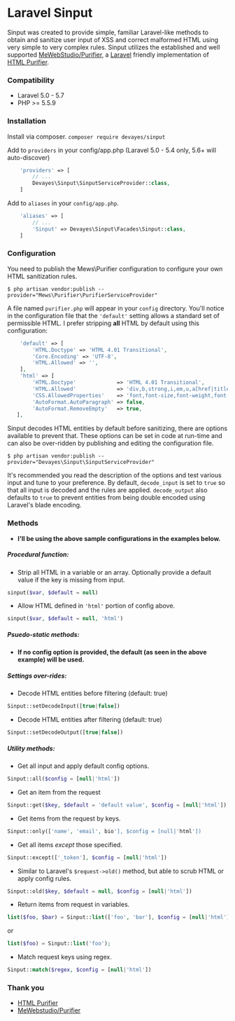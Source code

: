 Laravel Sinput
==========

Sinput was created to provide simple, familiar Laravel-like methods to obtain and sanitize user input of XSS and correct malformed HTML using very simple to very complex rules. Sinput utilizes the established and well supported [MeWebStudio/Purifier](https://github.com/mewebstudio/Purifier "MeWebStudio/Purifier"), a [Laravel](https://laravel.com/docs/5.7/ "Laravel") friendly implementation of [HTML Purifier](http://htmlpurifier.org/ "HTML Purifier").

### Compatibility
- Laravel 5.0 - 5.7
- PHP >= 5.5.9

### Installation
Install via composer.
`composer require devayes/sinput`

Add to `providers` in your config/app.php (Laravel 5.0 - 5.4 only, 5.6+ will auto-discover)
```php
    'providers' => [
        // ...
        Devayes\Sinput\SinputServiceProvider::class,
    ]
```
Add to `aliases` in your `config/app.php`.

```php
    'aliases' => [
        // ...
        'Sinput' => Devayes\Sinput\Facades\Sinput::class,
    ]
```
### Configuration
You need to publish the Mews\Purifier configuration to configure your own HTML sanitization rules.

`$ php artisan vendor:publish --provider="Mews\Purifier\PurifierServiceProvider"`

A file named `purifier.php` will appear in your `config` directory. You'll notice in the configuration file that the `'default'` setting allows a standard set of permissible HTML. I prefer stripping **all** HTML by default using this configuration:
```php
    'default' => [
        'HTML.Doctype' => 'HTML 4.01 Transitional',
        'Core.Encoding' => 'UTF-8',
        'HTML.Allowed' => '',
    ],
    'html' => [
        'HTML.Doctype'             => 'HTML 4.01 Transitional',
        'HTML.Allowed'             => 'div,b,strong,i,em,u,a[href|title],ul,ol,li,p[style],br,span[style],img[width|height|alt|src]',
        'CSS.AllowedProperties'    => 'font,font-size,font-weight,font-style,font-family,text-decoration,padding-left,color,background-color,text-align',
        'AutoFormat.AutoParagraph' => false,
        'AutoFormat.RemoveEmpty'   => true,
   ],
 ```

Sinput decodes HTML entities by default before sanitizing, there are options available to prevent that. These options can be set in code at run-time and can also be over-ridden by publishing and editing the configuration file. 

`$ php artisan vendor:publish --provider="Devayes\Sinput\SinputServiceProvider"`

It's recommended you read the description of the options and test various input and tune to your preference. By default, `decode_input` is set to `true` so that all input is decoded and the rules are applied. `decode_output` also defaults to `true` to prevent entities from being double encoded using Laravel's blade encoding. 

### Methods
- **I'll be using the above sample configurations in the examples below.**

##### Procedural function: 
* Strip all HTML in a variable or an array. Optionally provide a default value if the key is missing from input. 
```php
sinput($var, $default = null)
```

* Allow HTML defined in `'html'` portion of config above.
```php
sinput($var, $default = null, 'html')
```

##### Psuedo-static methods:
- **If no config option is provided, the default (as seen in the above example) will be used.**

##### Settings over-rides:
* Decode HTML entities before filtering (default: true)
```php
Sinput::setDecodeInput([true|false])
```

* Decode HTML entities after filtering (default: true)
```php
Sinput::setDecodeOutput([true|false])
```

##### Utility methods:
* Get all input and apply default config options.  
```php
Sinput::all($config = [null|'html'])
```

* Get an item from the request   
```php
Sinput::get($key, $default = 'default value', $config = [null|'html'])
```

* Get items from the request by keys.
```php
Sinput::only(['name', 'email', bio'], $config = [null|'html'])
```

* Get all items *except* those specified.  
```php
Sinput::except(['_token'], $config = [null|'html'])
```

* Similar to Laravel's `$request->old()` method, but able to scrub HTML or apply config rules.
```php
Sinput::old($key, $default = null, $config = [null|'html'])
```

* Return items from request in variables.  
```php
list($foo, $bar) = Sinput::list(['foo', 'bar'], $config = [null|'html']);
```
or 
```php
list($foo) = Sinput::list('foo');
```

* Match request keys using regex.  
```php
Sinput::match($regex, $config = [null|'html'])
```

### Thank you
- [HTML Purifier](http://htmlpurifier.org/ "HTML Purifier")
- [MeWebstudio/Purifier](https://github.com/mewebstudio/Purifier "MeWebstudio/Purifier")
